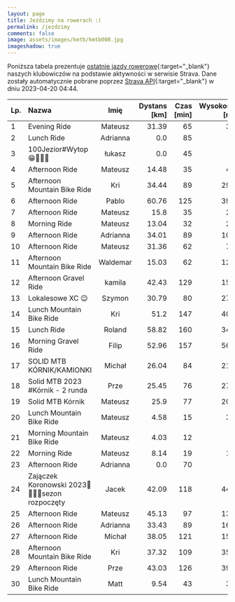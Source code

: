 ```yaml
---
layout: page
title: Jeździmy na rowerach :)
permalink: /jezdzimy
comments: false
image: assets/images/kmtb/kmtb008.jpg
imageshadow: true
---
```


Poniższa tabela prezentuje [ostatnie jazdy rowerowe](https://www.strava.com/clubs/336381){:target="_blank"} naszych klubowiczów na podstawie aktywności w serwisie Strava. Dane zostały automatycznie pobrane poprzez [Strava API](https://developers.strava.com/docs/reference/#api-Clubs-getClubActivitiesById){:target="_blank"} w dniu 2023-04-20 04:44.

Lp. | Nazwa | Imię | Dystans [km] | Czas [min] | Wysokość [m]
:--- | :--- | :---: | ---: | ---: | ---:
1|Evening Ride|Mateusz|31.39|65|35
2|Lunch Ride|Adrianna|0.0|85|
3|100Jezior#Wytop😁🌊🚣‍♂️|łukasz|0.0|45|
4|Afternoon Ride|Mateusz|14.48|35|44
5|Afternoon Mountain Bike Ride|Kri|34.44|89|291
6|Afternoon Ride|Pablo|60.76|125|398
7|Afternoon Ride|Mateusz|15.8|35|26
8|Morning Ride|Mateusz|13.04|32|29
9|Afternoon Ride|Adrianna|34.01|89|103
10|Afternoon Ride|Mateusz|31.36|62|74
11|Afternoon Mountain Bike Ride|Waldemar|15.03|62|120
12|Afternoon Gravel Ride|kamila|42.43|129|150
13|Lokalesowe XC 😉|Szymon|30.79|80|272
14|Lunch Mountain Bike Ride|Kri|51.2|147|400
15|Lunch Ride|Roland|58.82|160|346
16|Morning Gravel Ride|Filip|52.96|157|560
17|SOLID MTB KÓRNIK/KAMIONKI |Michał|26.04|84|212
18|Solid MTB 2023 #Kórnik - 2 runda|Prze|25.45|76|275
19|Solid MTB Kórnik |Mateusz|25.9|77|202
20|Lunch Mountain Bike Ride|Mateusz|4.58|15|30
21|Morning Mountain Bike Ride|Mateusz|4.03|12|5
22|Morning Ride|Mateusz|8.14|19|12
23|Afternoon Ride|Adrianna|0.0|70|
24|Zajączek Koronowski 2023💚🚴‍♂️😎sezon rozpoczęty|Jacek|42.09|118|443
25|Afternoon Ride|Mateusz|45.13|97|138
26|Afternoon Ride|Adrianna|33.43|89|167
27|Afternoon Ride|Michał|38.05|121|153
28|Afternoon Mountain Bike Ride|Kri|37.32|109|357
29|Afternoon Ride|Prze|43.03|126|398
30|Lunch Mountain Bike Ride|Matt|9.54|43|36
